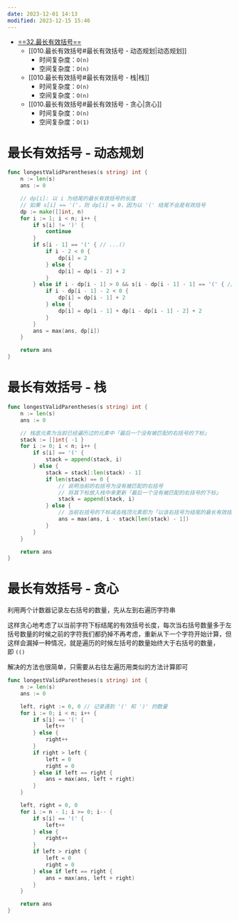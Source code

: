 ```yaml
---
date: 2023-12-01 14:13
modified: 2023-12-15 15:46
---
```

- [==32.最长有效括号==](https://leetcode.cn/problems/longest-valid-parentheses/)
	- [[010.最长有效括号#最长有效括号 - 动态规划|动态规划]]
		- 时间复杂度：`O(n)`
		- 空间复杂度：`O(n)`
	- [[010.最长有效括号#最长有效括号 - 栈|栈]]
		- 时间复杂度：`O(n)`
		- 空间复杂度：`O(n)`
	- [[010.最长有效括号#最长有效括号 - 贪心|贪心]]
		- 时间复杂度：`O(n)`
		- 空间复杂度：`O(1)`

# 最长有效括号 - 动态规划

```go
func longestValidParentheses(s string) int {
	n := len(s)
	ans := 0

	// dp[i]: 以 i 为结尾的最长有效括号的长度
	// 如果 s[i] == '('，则 dp[i] = 0，因为以 '(' 结尾不会是有效括号
	dp := make([]int, n)
	for i := 1; i < n; i++ {
		if s[i] != ')' {
			continue
		}
		if s[i - 1] == '(' { // ...()
			if i - 2 < 0 {
				dp[i] = 2
			} else {
				dp[i] = dp[i - 2] + 2
			}
		} else if i - dp[i - 1] > 0 && s[i - dp[i - 1] - 1] == '(' { // ...((...))
			if i - dp[i - 1] - 2 < 0 {
				dp[i] = dp[i - 1] + 2
			} else {
				dp[i] = dp[i - 1] + dp[i - dp[i - 1] - 2] + 2
			}
		}
		ans = max(ans, dp[i])
	}

	return ans
}
```

# 最长有效括号 - 栈

```go
func longestValidParentheses(s string) int {
	n := len(s)
	ans := 0

	// 栈底元素为当前已经遍历过的元素中「最后一个没有被匹配的右括号的下标」
	stack := []int{ -1 }
	for i := 0; i < n; i++ {
		if s[i] == '(' {
			stack = append(stack, i)
		} else {
			stack = stack[:len(stack) - 1]
			if len(stack) == 0 {
				// 说明当前的右括号为没有被匹配的右括号
				// 将其下标放入栈中来更新「最后一个没有被匹配的右括号的下标」
				stack = append(stack, i)
			} else {
				// 当前右括号的下标减去栈顶元素即为「以该右括号为结尾的最长有效括号的长度」
				ans = max(ans, i - stack[len(stack) - 1])
			}
		}
	}

	return ans
}
```

# 最长有效括号 - 贪心

利用两个计数器记录左右括号的数量，先从左到右遍历字符串

这样贪心地考虑了以当前字符下标结尾的有效括号长度，每次当右括号数量多于左括号数量的时候之前的字符我们都扔掉不再考虑，重新从下一个字符开始计算，但这样会漏掉一种情况，就是遍历的时候左括号的数量始终大于右括号的数量，即 `(()`

解决的方法也很简单，只需要从右往左遍历用类似的方法计算即可

```go
func longestValidParentheses(s string) int {
	n := len(s)
	ans := 0

	left, right := 0, 0 // 记录遇到 '(' 和 ')' 的数量
	for i := 0; i < n; i++ {
		if s[i] == '(' {
			left++
		} else {
			right++
		}
		if right > left {
			left = 0
			right = 0
		} else if left == right {
			ans = max(ans, left + right)
		}
	}

	left, right = 0, 0
	for i := n - 1; i >= 0; i-- {
		if s[i] == '(' {
			left++
		} else {
			right++
		}
		if left > right {
			left = 0
			right = 0
		} else if left == right {
			ans = max(ans, left + right)
		}
	}

	return ans
}
```

